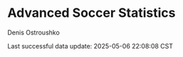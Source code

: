 # Advanced Soccer Statistics
Denis Ostroushko

<!-- gfm -->

Last successful data update: 2025-05-06 22:08:08 CST
